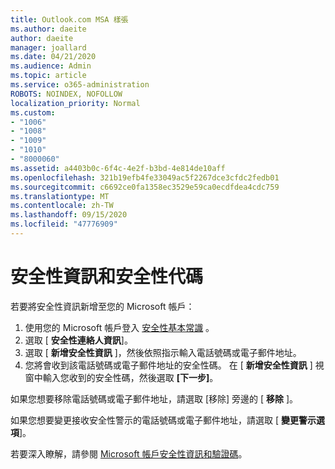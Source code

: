 ```yaml
---
title: Outlook.com MSA 樣張
ms.author: daeite
author: daeite
manager: joallard
ms.date: 04/21/2020
ms.audience: Admin
ms.topic: article
ms.service: o365-administration
ROBOTS: NOINDEX, NOFOLLOW
localization_priority: Normal
ms.custom:
- "1006"
- "1008"
- "1009"
- "1010"
- "8000060"
ms.assetid: a4403b0c-6f4c-4e2f-b3bd-4e814de10aff
ms.openlocfilehash: 321b19efb4fe33049ac5f2267dce3cfdc2fedb01
ms.sourcegitcommit: c6692ce0fa1358ec3529e59ca0ecdfdea4cdc759
ms.translationtype: MT
ms.contentlocale: zh-TW
ms.lasthandoff: 09/15/2020
ms.locfileid: "47776909"
---
```

# <a name="security-info-and-security-codes"></a>安全性資訊和安全性代碼

若要將安全性資訊新增至您的 Microsoft 帳戶：

1. 使用您的 Microsoft 帳戶登入 [安全性基本常識](https://account.microsoft.com/security) 。
1. 選取 [ **安全性連絡人資訊**]。
1. 選取 [ **新增安全性資訊** ]，然後依照指示輸入電話號碼或電子郵件地址。
1. 您將會收到該電話號碼或電子郵件地址的安全性碼。 在 [ **新增安全性資訊** ] 視窗中輸入您收到的安全性碼，然後選取 **[下一步]**。

如果您想要移除電話號碼或電子郵件地址，請選取 [移除] 旁邊的 [ **移除** ]。

如果您想要變更接收安全性警示的電話號碼或電子郵件地址，請選取 [ **變更警示選項**]。

若要深入瞭解，請參閱 [Microsoft 帳戶安全性資訊和驗證碼](https://support.microsoft.com/help/12428/)。